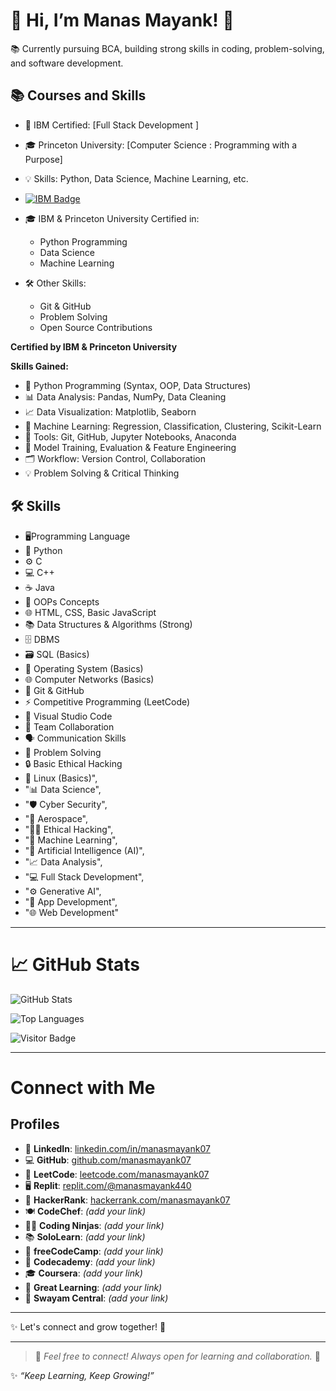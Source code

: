 # 👋 Hi, I’m Manas Mayank! 🚀

  📚 Currently pursuing BCA, building strong skills in coding, problem-solving, and software development.

## 📚 Courses and Skills

- 🤝 IBM Certified: [Full Stack Development ]  
- 🎓 Princeton University: [Computer Science : Programming with a Purpose]  
- 💡 Skills: Python, Data Science, Machine Learning, etc.

- [![IBM Badge](link-to-badge-image)](link-to-certificate)

- 🎓 IBM & Princeton University Certified in:
  - Python Programming
  - Data Science
  - Machine Learning

- 🛠️ Other Skills:
  - Git & GitHub
  - Problem Solving
  - Open Source Contributions
 
**Certified by IBM & Princeton University**

**Skills Gained:**
- 🐍 Python Programming (Syntax, OOP, Data Structures)
- 📊 Data Analysis: Pandas, NumPy, Data Cleaning
- 📈 Data Visualization: Matplotlib, Seaborn
- 🤖 Machine Learning: Regression, Classification, Clustering, Scikit-Learn
- 📂 Tools: Git, GitHub, Jupyter Notebooks, Anaconda
- 🧩 Model Training, Evaluation & Feature Engineering
- 🗂️ Workflow: Version Control, Collaboration
- 💡 Problem Solving & Critical Thinking

## 🛠️ Skills
- 🖥️Programming Language 
- 🐍 Python
- ⚙️ C
- 💻 C++
- ☕ Java
- 🔷 OOPs Concepts
- 🌐 HTML, CSS, Basic JavaScript
- 📚 Data Structures & Algorithms (Strong)
- 🗄️ DBMS
- 🗃️ SQL (Basics)
- 💽 Operating System (Basics)
- 🌐 Computer Networks (Basics)
- 🔧 Git & GitHub
- ⚡ Competitive Programming (LeetCode)
- 📝 Visual Studio Code
- 🤝 Team Collaboration
- 🗣️ Communication Skills
- 🧩 Problem Solving
- 🔒 Basic Ethical Hacking
- 🐧 Linux (Basics)",
- "📊 Data Science",
- "🛡️ Cyber Security",
-  "🚀 Aerospace",
-  "🕵️‍♂️ Ethical Hacking",
-  "🤖 Machine Learning",
-   "🧠 Artificial Intelligence (AI)",
-   "📈 Data Analysis",
-    "💻 Full Stack Development",
-    "⚙️ Generative AI",
-    "📱 App Development",
-   "🌐 Web Development"
  
---

# 📈 GitHub Stats
![GitHub Stats](https://github-readme-stats.vercel.app/api?username=manasmayank07&show_icons=true&theme=radical)

![Top Languages](https://github-readme-stats.vercel.app/api/top-langs/?username=manasmayank07&layout=compact&theme=radical)

![Visitor Badge](https://komarev.com/ghpvc/?username=manasmayank07&label=Profile%20views&color=0e75b6&style=flat)

---

# Connect with Me


## Profiles

* 🔗 **LinkedIn**: [linkedin.com/in/manasmayank07](https://www.linkedin.com/in/manasmayank07)
* 💻 **GitHub**: [github.com/manasmayank07](https://github.com/manasmayank07)
* 🧮 **LeetCode**: [leetcode.com/manasmayank07](https://leetcode.com/manasmayank07)
* 🖥️ **Replit**: [replit.com/@manasmayank440](https://replit.com/@manasmayank440)
* 🎯 **HackerRank**: [hackerrank.com/manasmayank07](https://www.hackerrank.com/manasmayank07)
* 🍽️ **CodeChef**: *(add your link)*
* 🐱‍💻 **Coding Ninjas**: *(add your link)*
* 📚 **SoloLearn**: *(add your link)*
* 🌱 **freeCodeCamp**: *(add your link)*
* 📖 **Codecademy**: *(add your link)*
* 🎓 **Coursera**: *(add your link)*
* 🏅 **Great Learning**: *(add your link)*
* 📡 **Swayam Central**: *(add your link)*

---

✨ Let's connect and grow together! 🚀


---

> 💌 *Feel free to connect! Always open for learning and collaboration.* 🚀

✨ *“Keep Learning, Keep Growing!”*



